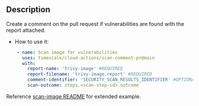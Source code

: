 ## Description

Create a comment on the pull request if vulnerabilities are found with the report attached.

- How to use it:
```yaml
    - name: Scan image for vulnerabilities
      uses: timescale/cloud-actions/scan-comment-pr@main
      with:
        report-name: 'trivy-image' #REQUIRED
        report-filename: 'trivy-image.report' #REQUIRED
        comment-identifier: 'SECURITY_SCAN_RESULTS_IDENTIFIER' #OPTIONAL (Default to SECURITY_SCAN_RESULTS_IDENTIFIER)
        scan-outcome: steps.<scan-step-id>.outcome
```

Reference [scan-image README](../scan-image/README.md#add-comment-to-pull-request-example) for extended example.